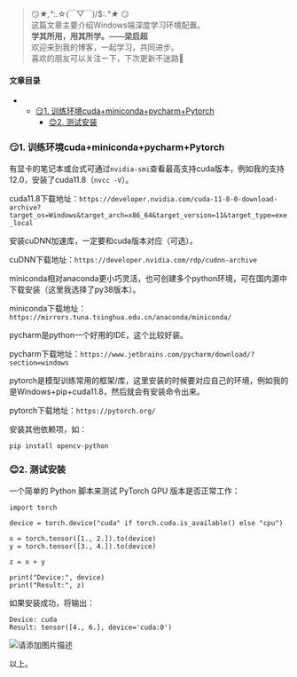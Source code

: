 







> 
> 😏*★,°*:.☆(￣▽￣)/$:*.°★* 😏  
>  这篇文章主要介绍Windows端深度学习环境配置。  
>  **学其所用，用其所学。——梁启超**  
>  欢迎来到我的博客，一起学习，共同进步。  
>  喜欢的朋友可以关注一下，下次更新不迷路🥞
> 
> 
> 




#### 文章目录


* + [:smirk:1. 训练环境cuda+miniconda+pycharm+Pytorch](#smirk1_cudaminicondapycharmPytorch_7)
	+ [:blush:2. 测试安装](#blush2__34)




### 😏1. 训练环境cuda+miniconda+pycharm+Pytorch


有显卡的笔记本或台式可通过`nvidia-smi`查看最高支持cuda版本，例如我的支持12.0，安装了cuda11.8（`nvcc -V`）。


cuda11.8下载地址：`https://developer.nvidia.com/cuda-11-8-0-download-archive?target_os=Windows&target_arch=x86_64&target_version=11&target_type=exe_local`


安装cuDNN加速库，一定要和cuda版本对应（可选）。


cuDNN下载地址：`https://developer.nvidia.com/rdp/cudnn-archive`


miniconda相对anaconda更小巧灵活，也可创建多个python环境，可在国内源中下载安装（这里我选择了py38版本）。


miniconda下载地址：`https://mirrors.tuna.tsinghua.edu.cn/anaconda/miniconda/`


pycharm是python一个好用的IDE，这个比较好装。


pycharm下载地址：`https://www.jetbrains.com/pycharm/download/?section=windows`


pytorch是模型训练常用的框架/库，这里安装的时候要对应自己的环境，例如我的是Windows+pip+cuda11.8，然后就会有安装命令出来。


pytorch下载地址：`https://pytorch.org/`


安装其他依赖项，如：



```
pip install opencv-python

```

### 😊2. 测试安装


一个简单的 Python 脚本来测试 PyTorch GPU 版本是否正常工作：



```
import torch

device = torch.device("cuda" if torch.cuda.is_available() else "cpu")

x = torch.tensor([1., 2.]).to(device)
y = torch.tensor([3., 4.]).to(device)

z = x + y

print("Device:", device)
print("Result:", z)

```

如果安装成功，将输出：



```
Device: cuda
Result: tensor([4., 6.], device='cuda:0')

```

![请添加图片描述](https://img-blog.csdnimg.cn/5ea93bb657184b9eb8515cc76047c16a.png)


以上。





